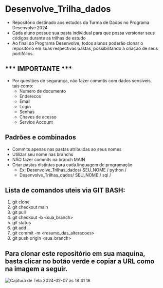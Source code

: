 # Desenvolve_Trilha_dados

- Repositório destinado aos estudos da Turma de Dados no Programa Desenvolve 2024
- Cada aluno possue sua pasta individual para que possa versionar seus códigos durante as trilhas de estudo
- Ao final do Programa Desenvolve, todos alunos poderão clonar o repositório em suas respectivas pastas, possibilitando a criação de seus portifólios.

## *** IMPORTANTE *** ##
- Por questões de segurança, não fazer commtis com dados sensiveis, tais como:
  - Numero de documento
  - Enderecos
  - Email
  - Login
  - Senhas
  - Chaves de acesso
  - Service Account

## Padrões e combinados
- Commits apenas nas pastas atribuidas ao seus nomes
- Utilizar seu nome nas branchs
- NÃO fazer commits na branch MAIN
- Criar pastas distintas para cada linguagem de programação
  -  Ex: Desenvolve_Trilhas_dados/ SEU_NOME / python /
  - Desenvolve_Trilhas_dados/ SEU_NOME / sql /
               

## Lista de comandos uteis via GIT BASH:
1. git clone <URL>
2. git checkout main
3. git pull
4. git checkout -b <sua_branch>
5. git status
6. git add .
7. git commit -m <resumo_das_alteracoes>
8. git push origin <sua_branch>

## Para clonar este repositório em sua maquina, basta clicar no botão verde e copiar a URL como na imagem a seguir.


![Captura de Tela 2024-02-07 às 18 41 18](https://github.com/brodriguesmclara/Desenvolve_Trilha_Dados/assets/90051405/a3edac57-46fe-452f-9215-e7e5ec0ad3e2)



 

